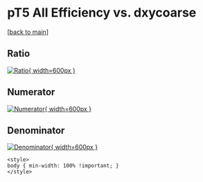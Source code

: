 # pT5 All Efficiency vs. dxycoarse

[[back to main](./)]



## Ratio

[![Ratio](../mtv/var/pT5_0_eff_dxycoarse.png){ width=600px }](../mtv/var/pT5_0_eff_dxycoarse.pdf)

## Numerator

[![Numerator](../mtv/num/pT5_0_eff_dxycoarse_num.png){ width=600px }](../mtv/num/pT5_0_eff_dxycoarse_num.pdf)

## Denominator

[![Denominator](../mtv/den/pT5_0_eff_dxycoarse_den.png){ width=600px }](../mtv/den/pT5_0_eff_dxycoarse_den.pdf)


``` {=html}
<style>
body { min-width: 100% !important; }
</style>
```
